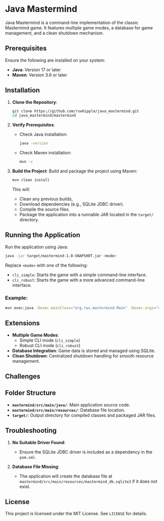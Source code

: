 # Java Mastermind

Java Mastermind is a command-line implementation of the classic Mastermind game. It features multiple game modes, a database for game management, and a clean shutdown mechanism.

## Prerequisites

Ensure the following are installed on your system:

- **Java**: Version 17 or later
- **Maven**: Version 3.6 or later

## Installation

1. **Clone the Repository**:
   ```bash
   git clone https://github.com/rswhipple/java_mastermind.git
   cd java_mastermind/mastermind
   ```

2. **Verify Prerequisites**:
   - Check Java installation:
     ```bash
     java -version
     ```
   - Check Maven installation:
     ```bash
     mvn -v
     ```

3. **Build the Project**:
   Build and package the project using Maven:
   ```bash
   mvn clean install
   ```

   This will:
   - Clean any previous builds,
   - Download dependencies (e.g., SQLite JDBC driver).
   - Compile the source files.
   - Package the application into a runnable JAR located in the `target/` directory.

## Running the Application

Run the application using Java:

```bash
java -jar target/mastermind-1.0-SNAPSHOT.jar <mode>
```

Replace `<mode>` with one of the following:
- `cli_simple`: Starts the game with a simple command-line interface.
- `cli_robust`: Starts the game with a more advanced command-line interface.

### Example:
```bash
mvn exec:java -Dexec.mainClass="org.rws.mastermind.Main" -Dexec.args="cli_simple"
```

## Extensions

- **Multiple Game Modes**:
  - Simple CLI mode (`cli_simple`)
  - Robust CLI mode (`cli_robust`)
- **Database Integration**: Game data is stored and managed using SQLite.
- **Clean Shutdown**: Centralized shutdown handling for smooth resource management.

## Challenges



## Folder Structure

- **`mastermind/src/main/java/`**: Main application source code.
- **`mastermind/src/main/resources/`**: Database file location.
- **`target/`**: Output directory for compiled classes and packaged JAR files.

## Troubleshooting

1. **No Suitable Driver Found**:
   - Ensure the SQLite JDBC driver is included as a dependency in the `pom.xml`.

2. **Database File Missing**:
   - The application will create the database file at `mastermind/src/main/resources/mastermind_db.sqlite3` if it does not exist.


## License

This project is licensed under the MIT License. See `LICENSE` for details.


